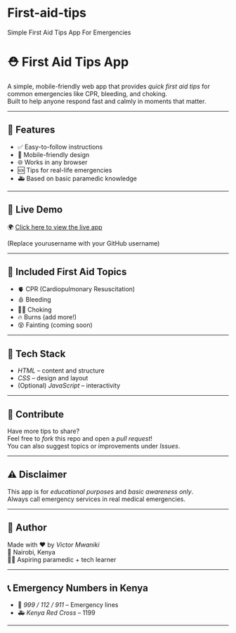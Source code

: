 # First-aid-tips
Simple First Aid Tips App For Emergencies
# ⛑️ First Aid Tips App

A simple, mobile-friendly web app that provides *quick first aid tips* for common emergencies like CPR, bleeding, and choking.  
Built to help anyone respond fast and calmly in moments that matter.

---

## 📌 Features

- ✅ Easy-to-follow instructions
- 📱 Mobile-friendly design
- 🌐 Works in any browser
- 🆘 Tips for real-life emergencies
- 🚑 Based on basic paramedic knowledge

---

## 🚀 Live Demo

🌍 [Click here to view the live app](https://yourusername.github.io/first-aid-tips)

(Replace yourusername with your GitHub username)

---

## 🧠 Included First Aid Topics

- 🫀 CPR (Cardiopulmonary Resuscitation)
- 🩸 Bleeding
- 😮‍💨 Choking
- 🔥 Burns (add more!)
- 😵 Fainting (coming soon)

---

## 📁 Tech Stack

- *HTML* – content and structure
- *CSS* – design and layout
- (Optional) *JavaScript* – interactivity

---

## 🤝 Contribute

Have more tips to share?  
Feel free to *fork* this repo and open a *pull request*!  
You can also suggest topics or improvements under *Issues*.

---

## ⚠️ Disclaimer

This app is for *educational purposes* and *basic awareness only*.  
Always call emergency services in real medical emergencies.

---

## 👤 Author

Made with ❤️ by *Victor Mwaniki*  
📍 Nairobi, Kenya  
🧑‍⚕️ Aspiring paramedic + tech learner

---

## 📞 Emergency Numbers in Kenya

- 🚨 *999 / 112 / 911* – Emergency lines
- 🚑 *Kenya Red Cross* – 1199

---
